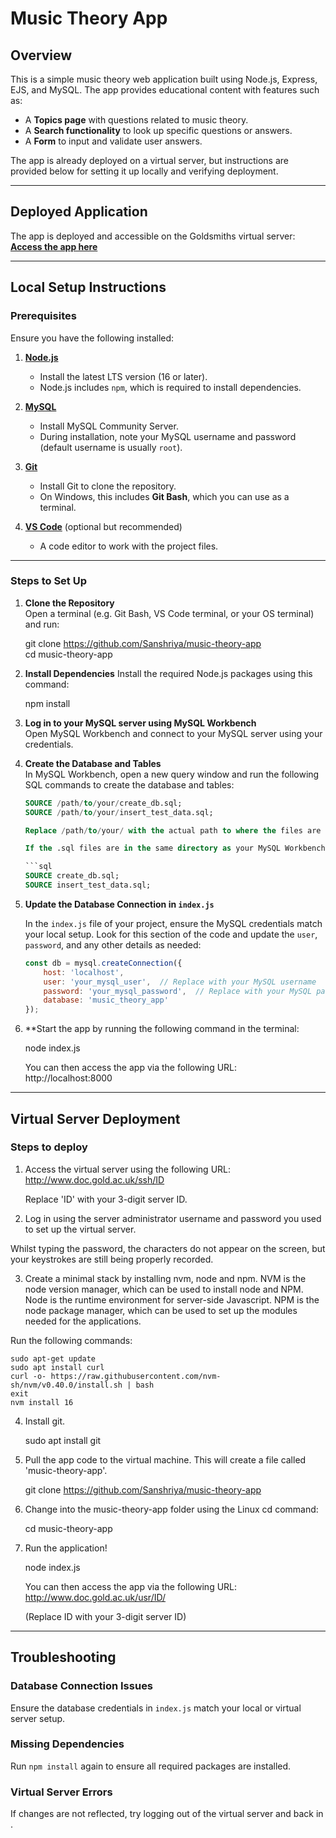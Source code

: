# Music Theory App  

## Overview  
This is a simple music theory web application built using Node.js, Express, EJS, and MySQL. The app provides educational content with features such as:  
- A **Topics page** with questions related to music theory.  
- A **Search functionality** to look up specific questions or answers.  
- A **Form** to input and validate user answers.  

The app is already deployed on a virtual server, but instructions are provided below for setting it up locally and verifying deployment.  

---

## Deployed Application  
The app is deployed and accessible on the Goldsmiths virtual server:  
**[Access the app here](http://www.doc.gold.ac.uk/usr/228/)**  

---

## Local Setup Instructions  

### Prerequisites  
Ensure you have the following installed:  

1. **[Node.js](https://nodejs.org/en/.)**  
   - Install the latest LTS version (16 or later).  
   - Node.js includes `npm`, which is required to install dependencies.  

2. **[MySQL](https://dev.mysql.com/downloads/mysql/)**  
   - Install MySQL Community Server.  
   - During installation, note your MySQL username and password (default username is usually `root`).  

3. **[Git](https://git-scm.com/downloads)**  
   - Install Git to clone the repository.  
   - On Windows, this includes **Git Bash**, which you can use as a terminal.  

4. **[VS Code](https://code.visualstudio.com)** (optional but recommended)  
   - A code editor to work with the project files.  

---

### Steps to Set Up  

1. **Clone the Repository**  
   Open a terminal (e.g. Git Bash, VS Code terminal, or your OS terminal) and run:  
  
   git clone https://github.com/Sanshriya/music-theory-app  
   cd music-theory-app  

2. **Install Dependencies**
    Install the required Node.js packages using this command:

    npm install  

3. **Log in to your MySQL server using MySQL Workbench**  
   Open MySQL Workbench and connect to your MySQL server using your credentials.  

4. **Create the Database and Tables**  
   In MySQL Workbench, open a new query window and run the following SQL commands to create the database and tables:  
  
    ```sql
    SOURCE /path/to/your/create_db.sql;  
    SOURCE /path/to/your/insert_test_data.sql; 

   Replace /path/to/your/ with the actual path to where the files are located on your machine.

   If the .sql files are in the same directory as your MySQL Workbench session, you can just use the file names:

   ```sql
   SOURCE create_db.sql;  
   SOURCE insert_test_data.sql; 

5. **Update the Database Connection in `index.js`**

   In the `index.js` file of your project, ensure the MySQL credentials match your local setup. Look for this section of the code and update the `user`, `password`, and any other details as needed:

   ```javascript
   const db = mysql.createConnection({
       host: 'localhost',
       user: 'your_mysql_user',  // Replace with your MySQL username
       password: 'your_mysql_password',  // Replace with your MySQL password
       database: 'music_theory_app'
   });

6. **Start the app by running the following command in the terminal:

    node index.js

    You can then access the app via the following URL: http://localhost:8000


---

## Virtual Server Deployment

### Steps to deploy

1. Access the virtual server using the following URL: http://www.doc.gold.ac.uk/ssh/ID

   Replace 'ID' with your 3-digit server ID.

2. Log in using the server administrator username and password you used to set up the virtual server.

Whilst typing the password, the characters do not appear on the screen, but your keystrokes are still being properly recorded.

3. Create a minimal stack by installing nvm, node and npm. NVM is the node version manager, which can be used to install node and NPM. Node is the runtime environment for server-side Javascript. NPM is the node package manager, which can be used to set up the modules needed for the applications.

Run the following commands:

    sudo apt-get update
    sudo apt install curl
    curl -o- https://raw.githubusercontent.com/nvm-sh/nvm/v0.40.0/install.sh | bash
    exit
    nvm install 16

4. Install git.

    sudo apt install git

5. Pull the app code to the virtual machine. This will create a file called 'music-theory-app'.

    git clone https://github.com/Sanshriya/music-theory-app

6. Change into the music-theory-app folder using the Linux cd command:

    cd music-theory-app

7. Run the application!

    node index.js

    You can then access the app via the following URL: http://www.doc.gold.ac.uk/usr/ID/

    (Replace ID with your 3-digit server ID)


---

## Troubleshooting  

### Database Connection Issues  
Ensure the database credentials in `index.js` match your local or virtual server setup.

### Missing Dependencies  
Run `npm install` again to ensure all required packages are installed.

### Virtual Server Errors  
If changes are not reflected, try logging out of the virtual server and back in .
